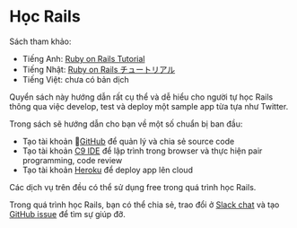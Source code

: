 # Học Rails

Sách tham khảo:
- Tiếng Anh: [Ruby on Rails Tutorial](https://www.railstutorial.org/book)
- Tiếng Nhật: [Ruby on Rails チュートリアル](https://railstutorial.jp/)
- Tiếng Việt: chưa có bản dịch

Quyển sách này hướng dẫn rất cụ thể và dễ hiểu cho người tự học Rails thông qua việc develop, test và deploy một sample app từa tựa như Twitter.

Trong sách sẽ hướng dẫn cho bạn về một số chuẩn bị ban đầu:
- Tạo tài khoản [GitHub](https://github.com/) để quản lý và chia sẻ source code
- Tạo tài khoản [C9 IDE](https://c9.io/congvc) để lập trình trong browser và thực hiện pair programming, code review
- Tạo tài khoản [Heroku](https://www.heroku.com/) để deploy app lên cloud

Các dịch vụ trên đều có thể sử dụng free trong quá trình học Rails.

Trong quá trình học Rails, bạn có thể chia sẻ, trao đổi ở
[Slack chat](https://vietnam-developers.slack.com/messages/C6HGBT7BK/) và
tạo [GitHub issue](https://github.com/team-vietnam/rails/issues)
để tìm sự giúp đỡ.
